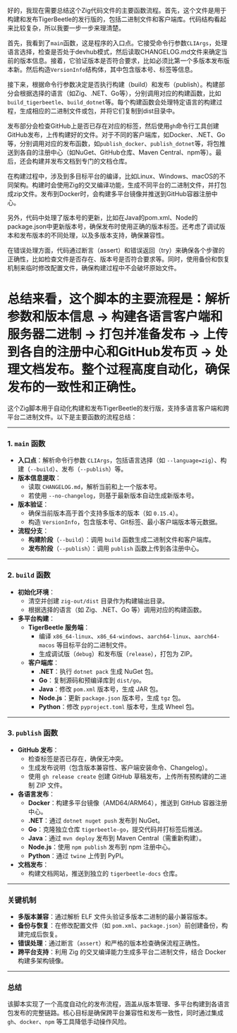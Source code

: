 好的，我现在需要总结这个Zig代码文件的主要函数流程。首先，这个文件是用于构建和发布TigerBeetle的发行版的，包括二进制文件和客户端库。代码结构看起来比较复杂，所以我要一步一步来理清楚。

首先，我看到了`main`函数，这是程序的入口点。它接受命令行参数`CLIArgs`，处理语言选择，检查是否处于devhub模式，然后读取CHANGELOG.md文件来确定当前的版本信息。接着，它验证版本是否符合要求，比如必须比第一个多版本发布版本新。然后构造`VersionInfo`结构体，其中包含版本号、标签等信息。

接下来，根据命令行参数决定是否执行构建（build）和发布（publish）。构建部分会根据选择的语言（如Zig、.NET、Go等），分别调用对应的构建函数，比如`build_tigerbeetle`、`build_dotnet`等。每个构建函数会处理特定语言的构建过程，生成相应的二进制文件或包，并将它们复制到dist目录中。

发布部分会检查GitHub上是否已存在对应的标签，然后使用`gh`命令行工具创建GitHub发布，上传构建好的文件。对于不同的客户端库，如Docker、.NET、Go等，分别调用对应的发布函数，如`publish_docker`、`publish_dotnet`等，将包推送到各自的注册中心（如NuGet、GitHub仓库、Maven Central、npm等）。最后，还会构建并发布文档到专门的文档仓库。

在构建过程中，涉及到多目标平台的编译，比如Linux、Windows、macOS的不同架构。构建时会使用Zig的交叉编译功能，生成不同平台的二进制文件，并打包成zip文件。发布到Docker时，会构建多平台镜像并推送到GitHub容器注册中心。

另外，代码中处理了版本号的更新，比如在Java的pom.xml、Node的package.json中更新版本号，确保发布时使用正确的版本标签。还考虑了调试版本和发布版本的不同处理，以及多版本支持，确保兼容性。

在错误处理方面，代码通过断言（assert）和错误返回（try）来确保各个步骤的正确性，比如检查文件是否存在、版本号是否符合要求等。同时，使用备份和恢复机制来临时修改配置文件，确保构建过程中不会破坏原始文件。

总结来看，这个脚本的主要流程是：解析参数和版本信息 -> 构建各语言客户端和服务器二进制 -> 打包并准备发布 -> 上传到各自的注册中心和GitHub发布页 -> 处理文档发布。整个过程高度自动化，确保发布的一致性和正确性。
================================================
这个Zig脚本用于自动化构建和发布TigerBeetle的发行版，支持多语言客户端和跨平台二进制文件。以下是主要函数的流程总结：

---

### **1. `main` 函数**
- **入口点**：解析命令行参数 `CLIArgs`，包括语言选择（如 `--language=zig`）、构建（`--build`）、发布（`--publish`）等。
- **版本信息提取**：
  - 读取 `CHANGELOG.md`，解析当前和上一个版本号。
  - 若使用 `--no-changelog`，则基于最新版本自动生成新版本号。
- **版本验证**：
  - 确保当前版本高于首个支持多版本的版本（如 `0.15.4`）。
  - 构造 `VersionInfo`，包含版本号、Git标签、最小客户端版本等元数据。
- **流程分支**：
  - **构建阶段**（`--build`）：调用 `build` 函数生成二进制文件和客户端库。
  - **发布阶段**（`--publish`）：调用 `publish` 函数上传到各注册中心。

---

### **2. `build` 函数**
- **初始化环境**：
  - 清空并创建 `zig-out/dist` 目录作为构建输出目录。
  - 根据选择的语言（如 Zig、.NET、Go 等）调用对应的构建函数。
- **多平台构建**：
  - **TigerBeetle 服务端**：
    - 编译 `x86_64-linux`、`x86_64-windows`、`aarch64-linux`、`aarch64-macos` 等目标平台的二进制文件。
    - 生成调试版（`debug`）和发布版（`release`），打包为 ZIP。
  - **客户端库**：
    - **.NET**：执行 `dotnet pack` 生成 NuGet 包。
    - **Go**：复制源码和预编译库到 `dist/go`。
    - **Java**：修改 `pom.xml` 版本号，生成 JAR 包。
    - **Node.js**：更新 `package.json` 版本号，生成 `tgz` 包。
    - **Python**：修改 `pyproject.toml` 版本号，生成 Wheel 包。

---

### **3. `publish` 函数**
- **GitHub 发布**：
  - 检查标签是否已存在，确保无冲突。
  - 生成发布说明（包含版本兼容性、客户端安装命令、Changelog）。
  - 使用 `gh release create` 创建 GitHub 草稿发布，上传所有预构建的二进制 ZIP 文件。
- **各语言发布**：
  - **Docker**：构建多平台镜像（AMD64/ARM64），推送到 GitHub 容器注册中心。
  - **.NET**：通过 `dotnet nuget push` 发布到 NuGet。
  - **Go**：克隆独立仓库 `tigerbeetle-go`，提交代码并打标签后推送。
  - **Java**：通过 `mvn deploy` 发布到 Maven Central（需重新构建）。
  - **Node.js**：使用 `npm publish` 发布到 npm 注册中心。
  - **Python**：通过 `twine` 上传到 PyPI。
- **文档发布**：
  - 构建文档网站，推送到独立的 `tigerbeetle-docs` 仓库。

---

### **关键机制**
- **多版本兼容**：通过解析 ELF 文件头验证多版本二进制的最小兼容版本。
- **备份与恢复**：在修改配置文件（如 `pom.xml`、`package.json`）前创建备份，构建完成后恢复。
- **错误处理**：通过断言（`assert`）和严格的版本检查确保流程正确性。
- **跨平台支持**：利用 Zig 的交叉编译能力生成多平台二进制文件，结合 Docker 构建多架构镜像。

---

### **总结**
该脚本实现了一个高度自动化的发布流程，涵盖从版本管理、多平台构建到各语言包发布的完整链路。核心目标是确保跨平台兼容性和发布一致性，同时通过集成 `gh`、`docker`、`npm` 等工具降低手动操作风险。